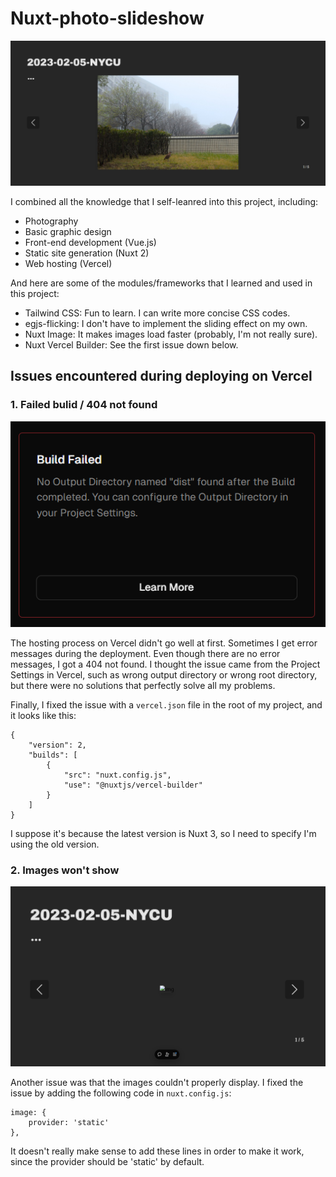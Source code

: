 # Nuxt-photo-slideshow

![webiste demo](README-images/website-demo.jpeg)

I combined all the knowledge that I self-leanred into this project, including:
- Photography
- Basic graphic design
- Front-end development (Vue.js)
- Static site generation (Nuxt 2)
- Web hosting (Vercel)

And here are some of the modules/frameworks that I learned and used in this project:
- Tailwind CSS: Fun to learn. I can write more concise CSS codes.
- egjs-flicking: I don't have to implement the sliding effect on my own.
- Nuxt Image: It makes images load faster (probably, I'm not really sure).
- Nuxt Vercel Builder: See the first issue down below.

## Issues encountered during deploying on Vercel

### 1. Failed bulid / 404 not found

![webiste demo](README-images/error-message.png)

The hosting process on Vercel didn't go well at first. Sometimes I get error messages during the deployment. Even though there are no error messages, I got a 404 not found. I thought the issue came from the Project Settings in Vercel, such as wrong output directory or wrong root directory, but there were no solutions that perfectly solve all my problems.

Finally, I fixed the issue with a `vercel.json` file in the root of my project, and it looks like this:
```
{
    "version": 2,
    "builds": [
        {
            "src": "nuxt.config.js",
            "use": "@nuxtjs/vercel-builder"
        }
    ]
}
```
I suppose it's because the latest version is Nuxt 3, so I need to specify I'm using the old version.

### 2. Images won't show

![webiste demo](README-images/no-images.png)

Another issue was that the images couldn't properly display. I fixed the issue by adding the following code in `nuxt.config.js`:
```
image: {
    provider: 'static'
},
```
It doesn't really make sense to add these lines in order to make it work, since the provider should be 'static' by default.
